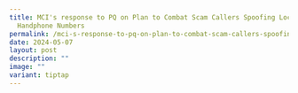 ```yaml
---
title: MCI's response to PQ on Plan to Combat Scam Callers Spoofing Local
  Handphone Numbers
permalink: /mci-s-response-to-pq-on-plan-to-combat-scam-callers-spoofing-local-handphone-numbers/
date: 2024-05-07
layout: post
description: ""
image: ""
variant: tiptap
---
```

